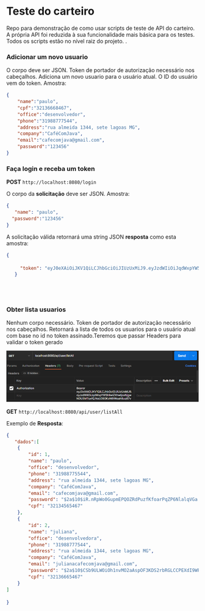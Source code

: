 # Teste do carteiro

Repo para demonstração  de como usar scripts de teste de API do carteiro. A própria API foi reduzida à sua funcionalidade mais básica para os testes. Todos os scripts estão no nível raiz do projeto. .

### Adicionar um novo usuario

O corpo deve ser JSON. Token de portador de autorização necessário nos cabeçalhos. Adiciona um novo usuario para o usuário atual. O ID do usuário vem do token. Amostra:

```json
{
    "name":"paulo",
    "cpf":"32136668467",
    "office":"desenvolvedor",
    "phone":"31988777544",
    "address":"rua almeida 1344, sete lagoas MG",
    "company":"CaféComJava",
    "email":"cafecomjava@gmail.com",
    "password":"123456"
}
```


### Faça login e receba um token

**POST** `http://localhost:8080/login`

O corpo da **solicitação** deve ser JSON. Amostra:

```json
{
   "name": "paulo",
  "password":"123456"
}
```

A solicitação válida retornará uma string JSON **resposta** como esta amostra:

```json
{
  
     "token": "eyJ0eXAiOiJKV1QiLCJhbGciOiJIUzUxMiJ9.eyJzdWIiOiJqdWxpYW5hIiwiZXhwIjoxNjgwNDU5MTgxfQ.NuUDE0KzN6tWoah8ug67v1r2RC1nni_ZEWVLMvqEy8l5xqzkua_O7dQbvJFaCY924B2ZtpNSUX-vidBl1glvjw"
   }


 

```

### Obter lista usuarios

Nenhum corpo necessário. Token de portador de autorização necessário nos cabeçalhos. Retornará a lista de todos os usuarios para o usuário atual com base no id no token assinado.Teremos que passar Headers para validar o token gerado

![Spring](https://github.com/Paulocesar90/Login-e-Registro-em-Jwt/blob/master/imagens/Authorization.png)

**GET** `http://localhost:8080/api/user/listAll`


Exemplo de **Resposta**:

```json
{
   "dados":[
    {
        "id": 1,
        "name": "paulo",
        "office": "desenvolvedor",
        "phone": "31988775544",
        "address": "rua almeida 1344, sete lagoas MG",
        "company": "CaféComJava",
        "email": "cafecomjava@gmail.com",
        "password": "$2a$10$iR.nRpWo0GupmEPQOZRdPuzfKfoarPqZP6NlalqVGa.e35so.fo8u",
        "cpf": "32134565467"
    },
    {
        "id": 2,
        "name": "juliana",
        "office": "desenvolvedora",
        "phone": "31988777544",
        "address": "rua almeida 1344, sete lagoas MG",
        "company": "CaféComJava",
        "email": "julianacafecomjava@gmail.com",
        "password": "$2a$10$CSb9ULWOiOh1nvMO2aAspOF3KDS2rbRGLCCPEXdI9WPrQ3XTcvYim",
        "cpf": "32136665467"
    }
]
   
}
```
